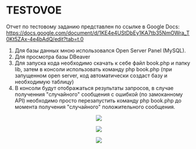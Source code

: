 # TESTOVOE
Отчет по тестовому заданию представлен по ссылке в Google Docs: https://docs.google.com/document/d/1KE4e4UStDbEy1KA7tb35NmOWra_T0Kt5ZAx-4e4bAdQ/edit?tab=t.0
1. Для базы данных мною использовался Open Server Panel (MySQL).
2. Для просмотра базы DBeaver
3. Для запуска кода необходимо скачать к себе файл book.php и папку lib, затем в консоли использовать команду php book.php (при запущенном open server, код автоматически создаст базу и необходимую таблицу)
4. В консоли будут отображаться результаты запросов, в случае полученния "случайного" сообщения с ошибкой (по замоканному API) необходимо просто перезапустить команду php book.php до момента получения "случайного" положительного сообщения.
<p align="center">
  <img  src="https://github.com/user-attachments/assets/ecf425e2-9ee5-4bf3-bc6a-19119995bb6b">
</p>
<p align="center">
  <img  src="https://github.com/user-attachments/assets/a90f5f31-7338-4b1e-b634-dbcbaf833b6a">
</p>
<p align="center">
  <img  src="https://github.com/user-attachments/assets/1b953ec2-68c6-47d2-b615-95626664fe43">
</p>
